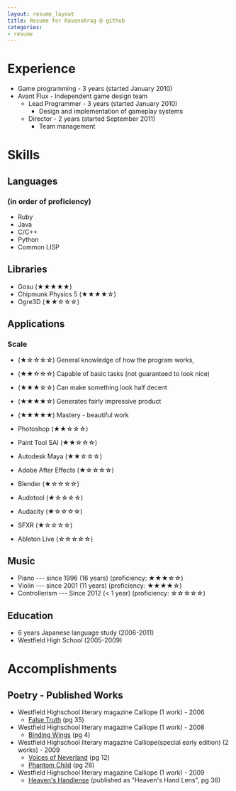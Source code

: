 ```yaml
---
layout: resume_layout
title: Resume for RavensKrag @ github
categories:
- resume
---
```


<!--
NOTES:
Try showing scale for stars on mouseover of stars
	Need to convince people to mouseover, hopefully without explicitly telling them
		Similar color / forms as other things with mouseover effects?
	Shows skills in interaction design
 -->

# Experience
<!--
* Game programming - 3 years (started January 2010)
* Avant Flux - Independent game design team
	* Lead Programmer - 3 years (started January 2010)
		* Design and implementation of gameplay systems
	* Director - 2 years (started September 2011)
		* Team management
 -->
 <!-- Manual conversion of above list into HTML, as Jekyll's support for nested lists is broken -->
<ul>
<li>Game programming - 3 years (started January 2010)</li>
<li>Avant Flux - Independent game design team
<ul>
<li>Lead Programmer - 3 years (started January 2010)
<ul>
<li>Design and implementation of gameplay systems</li>
</ul></li>
<li>Director - 2 years (started September 2011)
<ul>
<li>Team management</li>
</ul></li>
</ul></li>
</ul>



# Skills
## Languages
### (in order of proficiency)
* Ruby
* Java
* C/C++
* Python
* Common LISP

## Libraries
* Gosu					(★★★★★)
* Chipmunk Physics 5	(★★★★☆)
* Ogre3D				(★★☆☆☆)

## Applications
<!-- improve writing on descriptions-->
### Scale
* (★☆☆☆☆)	General knowledge of how the program works, 
* (★★☆☆☆)	Capable of basic tasks (not guaranteed to look nice)
* (★★★☆☆)	Can make something look half decent
* (★★★★☆)	Generates fairly impressive product
* (★★★★★)	Mastery - beautiful work


* Photoshop				(★★☆☆☆)
* Paint Tool SAI		(★★☆☆☆)
* Autodesk Maya			(★★☆☆☆)
* Adobe After Effects	(★☆☆☆☆)
* Blender				(★☆☆☆☆)

* Audotool				(★☆☆☆☆)
* Audacity				(★☆☆☆☆)
* SFXR					(★☆☆☆☆)
* Ableton Live			(☆☆☆☆☆)

## Music
* Piano	--- since 1996 (16 years)			(proficiency: ★★★☆☆)
* Violin --- since 2001 (11 years)			(proficiency: ★★★★☆)
* Controllerism --- Since 2012 (< 1 year)	(proficiency: ☆☆☆☆☆)

## Education
* 6 years Japanese language study (2006-2011)
* Westfield High School (2005-2009)

# Accomplishments
## Poetry - Published Works
* Westfield Highschool literary magazine Calliope (1 work) - 2006
	* [False Truth][] (pg 35)
* Westfield Highschool literary magazine Calliope (1 work) - 2008
	* [Binding Wings][] (pg 4)
* Westfield Highschool literary magazine Calliope(special early edition) (2 works) - 2009
	* [Voices of Neverland][] (pg 12)
	* [Phantom Child][] (pg 28)
* Westfield Highschool literary magazine Calliope (1 work) - 2009
	* [Heaven's Handlense][] (published as "Heaven's Hand Lens", pg 36)




[False Truth]: http://serenadeomega.deviantart.com/art/False-Truth-60836700
[Binding Wings]: http://serenadeomega.deviantart.com/art/Binding-Wings-74908124
[Voices of Neverland]: http://serenadeomega.deviantart.com/art/Voices-of-Neverland-83998836
[Phantom Child]: http://serenadeomega.deviantart.com/art/Phantom-Child-87364561
[Heaven's Handlense]: http://serenadeomega.deviantart.com/art/Heaven-s-Handlense-106003557